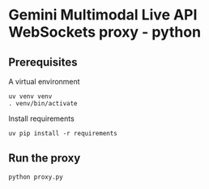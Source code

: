 # Gemini Multimodal Live API WebSockets proxy - python


## Prerequisites

A virtual environment

```
uv venv venv
. venv/bin/activate
```

Install requirements

```
uv pip install -r requirements
```

## Run the proxy

```
python proxy.py
```
